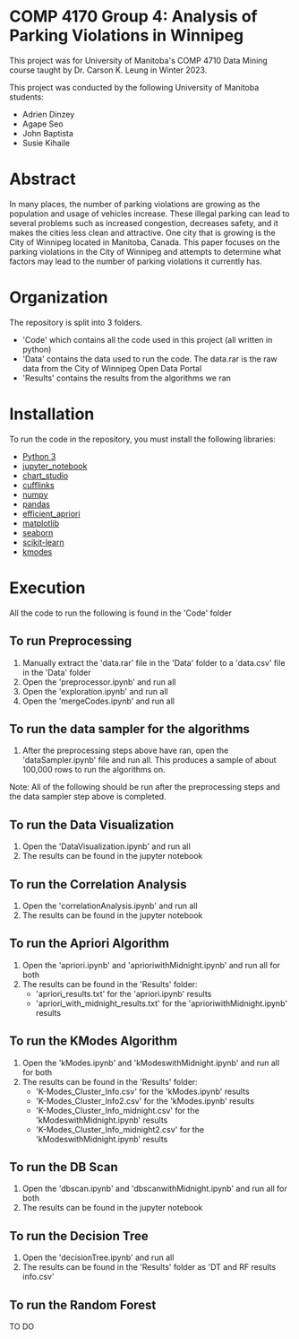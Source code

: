# COMP 4170 Group 4: Analysis of Parking Violations in Winnipeg 

This project was for University of Manitoba's COMP 4710 Data Mining course taught by Dr. Carson K. Leung in Winter 2023.

This project was conducted by the following University of Manitoba students:
- Adrien Dinzey
- Agape Seo
- John Baptista
- Susie Kihaile

# Abstract

In many places, the number of parking violations are growing as the population and usage of vehicles increase. These illegal parking can lead to several problems such as increased congestion, decreases safety, and it makes the cities less clean and attractive. One city that is growing is the City of Winnipeg located in Manitoba, Canada. This paper focuses on the parking violations in the City of Winnipeg and attempts to determine what factors may lead to the number of parking violations it currently has.

# Organization

The repository is split into 3 folders. 
- 'Code' which contains all the code used in this project (all written in python)
- 'Data' contains the data used to run the code. The data.rar is the raw data from the City of Winnipeg Open Data Portal
- 'Results' contains the results from the algorithms we ran

# Installation

To run the code in the repository, you must install the following libraries:
- [Python 3](https://www.python.org/downloads/)
- [jupyter_notebook](https://jupyter.org/install)
- [chart_studio](https://pypi.org/project/chart-studio/)
- [cufflinks](https://github.com/santosjorge/cufflinks)
- [numpy](https://numpy.org/install/)
- [pandas](https://pandas.pydata.org/getting_started.html)
- [efficient_apriori](https://pypi.org/project/efficient-apriori/)
- [matplotlib](https://matplotlib.org/stable/users/installing/index.html)
- [seaborn](https://seaborn.pydata.org/installing.html)
- [scikit-learn](https://scikit-learn.org/stable/install.html)
- [kmodes](https://pypi.org/project/kmodes/)

# Execution
All the code to run the following is found in the 'Code' folder

## To run Preprocessing
1. Manually extract the 'data.rar' file in the 'Data' folder to a 'data.csv' file in the 'Data' folder
2. Open the 'preprocessor.ipynb' and run all
3. Open the 'exploration.ipynb' and run all
4. Open the 'mergeCodes.ipynb' and run all

## To run the data sampler for the algorithms
1. After the preprocessing steps above have ran, open the 'dataSampler.ipynb' file and run all. This produces a sample of about 100,000 rows to run the algorithms on.


Note: All of the following should be run after the preprocessing steps and the data sampler step above is completed. 
## To run the Data Visualization
1. Open the 'DataVisualization.ipynb' and run all
2. The results can be found in the jupyter notebook


## To run the Correlation Analysis
1. Open the 'correlationAnalysis.ipynb' and run all
2. The results can be found in the jupyter notebook


## To run the Apriori Algorithm
1. Open the 'apriori.ipynb' and 'aprioriwithMidnight.ipynb' and run all for both
2. The results can be found in the 'Results' folder:
    - 'apriori_results.txt' for the 'apriori.ipynb' results
    - 'apriori_with_midnight_results.txt' for the 'aprioriwithMidnight.ipynb' results


## To run the KModes Algorithm
1. Open the 'kModes.ipynb' and 'kModeswithMidnight.ipynb' and run all for both
2. The results can be found in the 'Results' folder:
    - 'K-Modes_Cluster_Info.csv' for the 'kModes.ipynb' results
    - 'K-Modes_Cluster_Info2.csv' for the 'kModes.ipynb' results
    - 'K-Modes_Cluster_Info_midnight.csv' for the 'kModeswithMidnight.ipynb' results
    - 'K-Modes_Cluster_Info_midnight2.csv' for the 'kModeswithMidnight.ipynb' results


## To run the DB Scan
1. Open the 'dbscan.ipynb' and 'dbscanwithMidnight.ipynb' and run all for both
2. The results can be found in the jupyter notebook


## To run the Decision Tree
1. Open the 'decisionTree.ipynb' and run all
2. The results can be found in the 'Results' folder as 'DT and RF results info.csv'


## To run the Random Forest
TO DO
